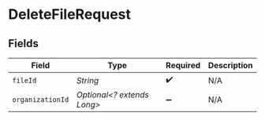 # DeleteFileRequest


## Fields

| Field                      | Type                       | Required                   | Description                |
| -------------------------- | -------------------------- | -------------------------- | -------------------------- |
| `fileId`                   | *String*                   | :heavy_check_mark:         | N/A                        |
| `organizationId`           | *Optional<? extends Long>* | :heavy_minus_sign:         | N/A                        |